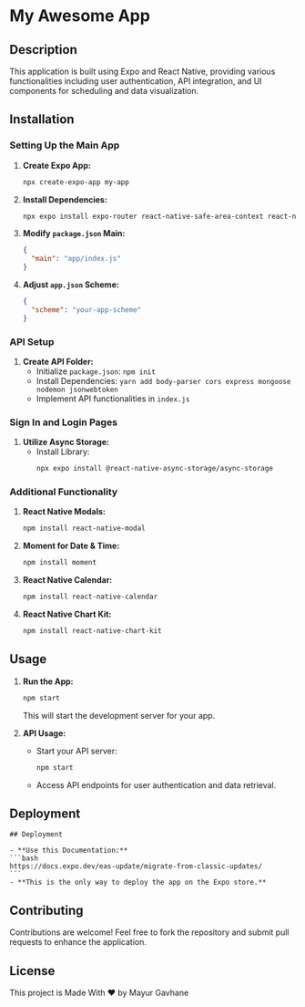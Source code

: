 # My Awesome App

## Description

This application is built using Expo and React Native, providing various functionalities including user authentication, API integration, and UI components for scheduling and data visualization.

## Installation

### Setting Up the Main App

1. **Create Expo App:**
    ```bash
    npx create-expo-app my-app
    ```

2. **Install Dependencies:**
    ```bash
    npx expo install expo-router react-native-safe-area-context react-native-screens expo-linking expo-constants expo-status-bar
    ```

3. **Modify `package.json` Main:**
    ```json
    {
      "main": "app/index.js"
    }
    ```

4. **Adjust `app.json` Scheme:**
    ```json
    {
      "scheme": "your-app-scheme"
    }
    ```

### API Setup

1. **Create API Folder:**
    - Initialize `package.json`: `npm init`
    - Install Dependencies: `yarn add body-parser cors express mongoose nodemon jsonwebtoken`
    - Implement API functionalities in `index.js`

### Sign In and Login Pages

1. **Utilize Async Storage:**
    - Install Library:
        ```bash
        npx expo install @react-native-async-storage/async-storage
        ```

### Additional Functionality

1. **React Native Modals:**
    ```bash
    npm install react-native-modal
    ```

2. **Moment for Date & Time:**
    ```bash
    npm install moment
    ```

3. **React Native Calendar:**
    ```bash
    npm install react-native-calendar
    ```

4. **React Native Chart Kit:**
    ```bash
    npm install react-native-chart-kit
    ```

## Usage

1. **Run the App:**
    ```bash
    npm start
    ```
    This will start the development server for your app.

2. **API Usage:**
    - Start your API server:
        ```bash
        npm start
        ```
    - Access API endpoints for user authentication and data retrieval.



## Deployment 

    ## Deployment 

    - **Use this Documentation:**
    ```bash
    https://docs.expo.dev/eas-update/migrate-from-classic-updates/
    ```
    - **This is the only way to deploy the app on the Expo store.**



## Contributing

Contributions are welcome! Feel free to fork the repository and submit pull requests to enhance the application.

## License

This project is Made With ❤️ by Mayur Gavhane